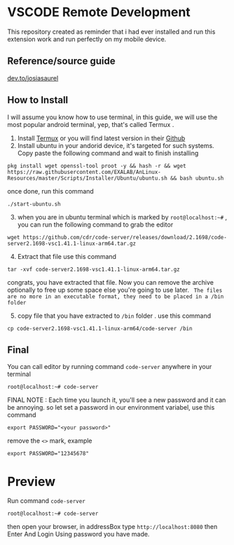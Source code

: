 # VSCODE Remote Development 
This repository created as reminder that i had ever installed and run this extension work
and run perfectly on my mobile device.

## Reference/source guide
[dev.to/josiasaurel](https://dev.to/josiasaurel/how-to-install-vscode-on-android-5f8d)


## How to Install
I will assume you know how to use terminal, in this guide, we will use the most popular
android terminal, yep, that's  called Termux .

1. Install [Termux](https://github.com/termux/termux-app/releases/download/v0.118.0/termux-app_v0.118.0+github-debug_arm64-v8a.apk)
or you will find latest version in their [Github](https://github.com/termux/termux-app#github)
2. Install ubuntu in your andorid device, it's targeted for such systems. Copy paste the following 
command and wait to finish installing 
```
pkg install wget openssl-tool proot -y && hash -r && wget https://raw.githubusercontent.com/EXALAB/AnLinux-Resources/master/Scripts/Installer/Ubuntu/ubuntu.sh && bash ubuntu.sh
```
once done, run this command 
```
./start-ubuntu.sh
```
3. when you are in ubuntu terminal  which is marked by ` root@localhost:~# ` , you can run the 
following command to grab the editor
```
wget https://github.com/cdr/code-server/releases/download/2.1698/code-server2.1698-vsc1.41.1-linux-arm64.tar.gz
```
4. Extract that file use this command
```
tar -xvf code-server2.1698-vsc1.41.1-linux-arm64.tar.gz
```
congrats, you have extracted that file. Now you can remove the archive optionally to free up some 
space else you're going to use later. 
` The files are no more in an executable format, they need to be placed in a /bin folder`

5. copy file that you have extracted to `/bin` folder . use this command
```
cp code-server2.1698-vsc1.41.1-linux-arm64/code-server /bin
```

## Final
You can call editor by running command `code-server` anywhere in your terminal
```
root@localhost:~# code-server
```
FINAL NOTE : Each time you launch it, you'll see a new password and it can be annoying.
so let set a password in our environment variabel, use this command
```
export PASSWORD="<your password>"
```
remove the `<>` mark, example
```
export PASSWORD="12345678"
```

# Preview
Run command `code-server` 
```
root@localhost:~# code-server
```
then open your browser, in addressBox type `http://localhost:8080` then Enter
And Login Using password you have made.
